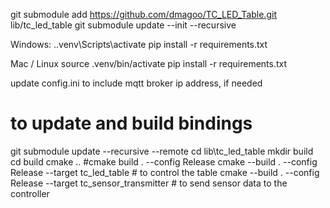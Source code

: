 git submodule add https://github.com/dmagoo/TC_LED_Table.git lib/tc_led_table
git submodule update --init --recursive


Windows:
.\.venv\Scripts\activate
pip install -r requirements.txt

Mac / Linux
source .venv/bin/activate
pip install -r requirements.txt

update config.ini to include mqtt broker ip address, if needed

# to update and build bindings
git submodule update --recursive --remote
cd lib\tc_led_table
mkdir build
cd build
cmake ..
#cmake build . --config Release
cmake --build . --config Release  --target tc_led_table # to control the table
cmake --build . --config Release  --target tc_sensor_transmitter # to send sensor data to the controller
